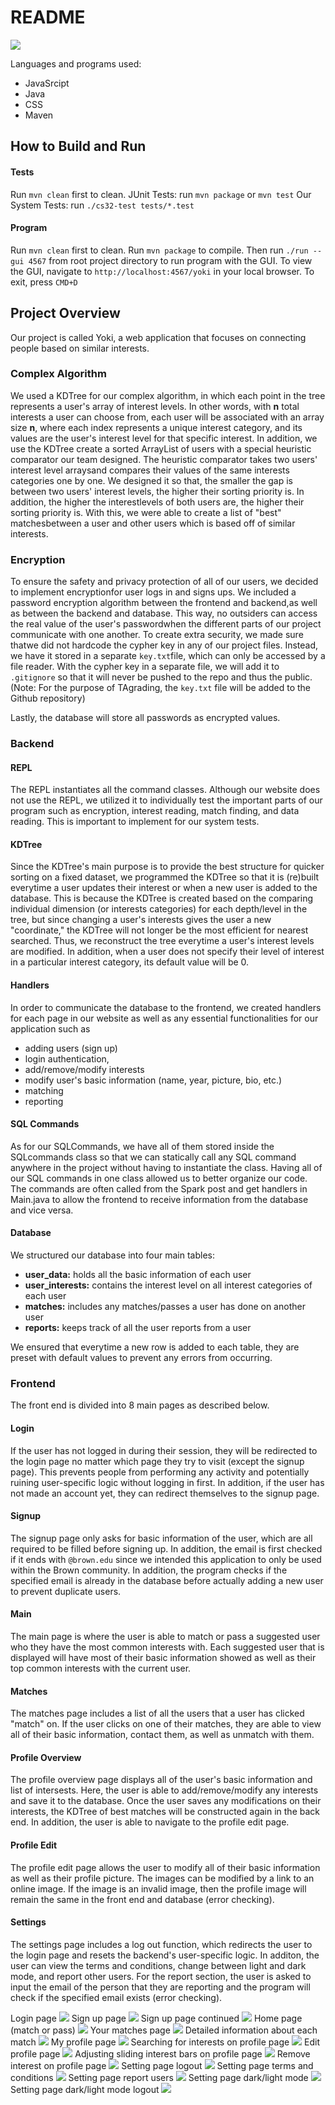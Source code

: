# README

![](yellowLogo.png)

Languages and programs used:
- JavaSrcipt 
- Java 
- CSS 
- Maven

## How to Build and Run

#### Tests
Run `mvn clean` first to clean. 
JUnit Tests: run `mvn package` or  `mvn test`
Our System Tests: run `./cs32-test tests/*.test` 

#### Program
Run `mvn clean` first to clean. 
Run `mvn package` to compile.
Then run `./run --gui 4567` from root project directory to run program with the GUI.
To view the GUI, navigate to `http://localhost:4567/yoki` in your local browser.
To exit, press `CMD+D`

## Project Overview
Our project is called Yoki, a web application that focuses on connecting people based on similar interests. 

### Complex Algorithm
We used a KDTree for our complex algorithm, in which each point in the tree represents a user's array of interest levels. In other words, with **n** total interests a user can choose from, each user will be associated with an array size **n**, where each index represents a unique interest category, and its values are the user's interest level for that specific interest. In addition, we use the KDTree create a sorted ArrayList of users with a special heuristic comparator our team designed. The heuristic comparator takes two users' interest level arraysand compares their values of the same interests categories one by one. We designed it so that, the smaller the gap is between two users' interest levels, the higher their sorting priority is. In addition, the higher the interestlevels of both users are, the higher their sorting priority is. With this, we were able to create a list of "best" matchesbetween a user and other users which is based off of similar interests. 

### Encryption
To ensure the safety and privacy protection of all of our users, we decided to implement encryptionfor user logs in and signs ups. We included a password encryption algorithm between the frontend and backend,as well as between the backend and database. This way, no outsiders can access the real value of the user's passwordwhen the different parts of our project communicate with one another. To create extra security, we made sure thatwe did not hardcode the cypher key in any of our project files. Instead, we have it stored in a separate `key.txt`file, which can only be accessed by a file reader. With the cypher key in a separate file, we will add it to `.gitignore` so that it will never be pushed to the repo and thus the public. (Note: For the purpose of TAgrading, the `key.txt` file will be added to the Github repository)

Lastly, the database will store all passwords as encrypted values. 

### Backend
#### REPL
The REPL instantiates all the command classes. Although our website does not use the REPL, we utilized it to individually test the important parts of our program such as encryption, interest reading, match finding, and data reading. This is important to implement for our system tests.
#### KDTree
Since the KDTree's main purpose is to provide the best structure for quicker sorting on a fixed dataset, we programmed the KDTree so that it is (re)built everytime a user updates their interest or when a new user is added to the database. This is because the KDTree is created based on the comparing individual dimension (or interests categories) for each depth/level in the tree, but since changing a user's interests gives the user a new "coordinate," the KDTree will not longer be the most efficient for nearest searched. Thus, we reconstruct the tree everytime a user's interest levels are modified. In addition, when a user does not specify their level of interest in a particular interest category, its default value will be 0.
#### Handlers
In order to communicate the database to the frontend, we created handlers for each page in our website as well as any essential functionalities for our application such as
- adding users (sign up)
- login authentication,
- add/remove/modify interests
- modify user's basic information (name, year, picture, bio, etc.)
- matching
- reporting
#### SQL Commands
As for our SQLCommands, we have all of them stored inside the SQLcommands class so that we can statically call any SQL command anywhere in the project without having to instantiate the class. Having all of our SQL commands in one class allowed us to better organize our code. The commands are often called from the Spark post and get handlers in Main.java to allow the frontend to receive information from the database and vice versa.

#### Database
We structured our database into four main tables:
- **user_data:** holds all the basic information of each user
- **user_interests:** contains the interest level on all interest categories of each user  
- **matches:** includes any matches/passes a user has done on another user
- **reports:** keeps track of all the user reports from a user  

We ensured that everytime a new row is added to each table, they are preset with default values to prevent any errors from occurring.

### Frontend
The front end is divided into 8 main pages as described below.

#### Login
If the user has not logged in during their session, they will be redirected to the login page no matter which page they try to visit (except the signup page). This prevents people from performing any  activity and potentially ruining user-specific logic without logging in first. In addition, if the user has not made an account yet, they can redirect themselves to the signup page.

#### Signup
The signup page only asks for basic information of the user, which are all required to be filled before signing up. In addition, the email is first checked if it ends with `@brown.edu` since we intended this application to only be used within the Brown community. In addition, the program checks if the specified email is already in the database before actually adding a new user to prevent duplicate users.

#### Main
The main page is where the user is able to match or pass a suggested user who they have the most common interests with. Each suggested user that is displayed will have most of their basic information showed as well as their top common interests with the current user.

#### Matches
The matches page includes a list of all the users that a user has clicked "match" on. If the user clicks on one of their matches, they are able to view all of their basic information, contact them, as well as unmatch with them. 

#### Profile Overview
The profile overview page displays all of the user's basic information and list of intersests. Here, the user is able to add/remove/modify any interests and save it to the database. Once the user saves any modifications on their interests, the KDTree of best matches will be constructed again in the back end. In addition, the user is able to navigate to the profile edit page.

#### Profile Edit
The profile edit page allows the user to modify all of their basic information as well as their profile picture. The images can be modified by a link to an online image. If the image is an invalid image, then the profile image will remain the same in the front end and database (error checking).

#### Settings
The settings page includes a log out function, which redirects the user to the login page and resets the backend's  user-specific logic. In additon, the user can view the terms and conditions, change between light and dark mode, and report other users. For the report section, the user is asked to input the email of the person that they are reporting and the program will check if the specified email exists (error checking).

Login page
![](1.png)
Sign up page
![](2.png)
Sign up page continued
![](3.png)
Home page (match or pass)
![](4.png)
Your matches page
![](5.png)
Detailed information about each match
![](6.png)
My profile page
![](7.png)
Searching for interests on profile page
![](8.png)
Edit profile page
![](9.png)
Adjusting sliding interest bars on profile page
![](10.png)
Remove interest on profile page
![](11.png)
Setting page logout
![](12.png)
Setting page terms and conditions
![](13.png)
Setting page report users
![](14.png)
Setting page dark/light mode
![](15.png)
Setting page dark/light mode logout
![](15.png)
